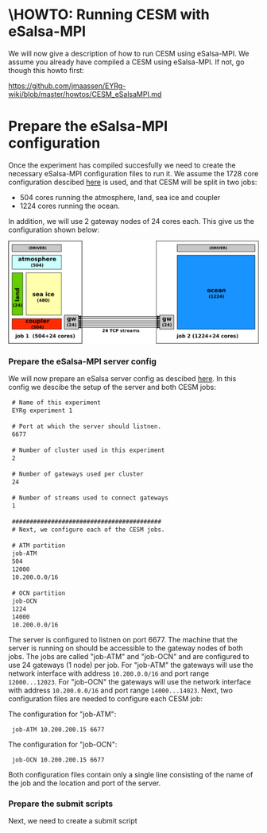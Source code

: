 \HOWTO: Running CESM with eSalsa-MPI
===================================

We will now give a description of how to run CESM using eSalsa-MPI. 
We assume you already have compiled a CESM using eSalsa-MPI. 
If not, go though this howto first:

<https://github.com/jmaassen/EYRg-wiki/blob/master/howtos/CESM_eSalsaMPI.md>

# Prepare the eSalsa-MPI configuration

Once the experiment has compiled succesfully we need to create the necessary eSalsa-MPI configuration files 
to run it. We assume the 1728 core configuration descibed 
[here](https://github.com/jmaassen/EYRg-wiki/blob/master/howtos/CESM_eSalsaMPI.md) is used, and that CESM 
will be split in two jobs:

- 504 cores running the atmosphere, land, sea ice and coupler
- 1224 cores running the ocean.

In addition, we will use 2 gateway nodes of 24 cores each. This give us the configuration shown below:

![cesm-split](https://github.com/jmaassen/EYRg-wiki/blob/master/images/CESM-empi-24gw.png "CESM example split")

### Prepare the eSalsa-MPI server config

We will now prepare an eSalsa server config as descibed [here](). In this config we descibe the setup
of the server and both CESM jobs:

     # Name of this experiment
     EYRg experiment 1

     # Port at which the server should listnen.
     6677

     # Number of cluster used in this experiment
     2

     # Number of gateways used per cluster
     24

     # Number of streams used to connect gateways
     1

     ##########################################
     # Next, we configure each of the CESM jobs.

     # ATM partition
     job-ATM
     504
     12000
     10.200.0.0/16

     # OCN partition
     job-OCN
     1224
     14000
     10.200.0.0/16

The server is configured to listnen on port 6677. The machine that the server is running on should be
accessible to the gateway nodes of both jobs. The jobs are called "job-ATM" and "job-OCN" and are configured
to use 24 gateways (1 node) per job. For "job-ATM" the gateways will use the network interface with address
`10.200.0.0/16` and port range `12000...12023`. For "job-OCN" the gateways will use the network interface
with address `10.200.0.0/16` and port range `14000...14023`.
Next, two configuration files are needed to configure each CESM job:

The configuration for "job-ATM":

     job-ATM 10.200.200.15 6677

The configuration for "job-OCN":

     job-OCN 10.200.200.15 6677

Both configuration files contain only a single line consisting of the name of the job and the location and
port of the server.

### Prepare the submit scripts

Next, we need to create a submit script






 





